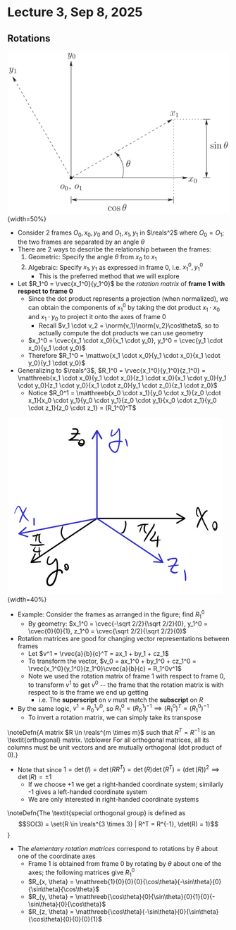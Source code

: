 # Lecture 3, Sep 8, 2025

## Rotations

![Coordinate frames 1 and 2.](./imgs/lec3_1.png){width=50%}

* Consider 2 frames $O_0, x_0, y_0$ and $O_1, x_1, y_1$ in $\reals^2$ where $O_0 = O_1$; the two frames are separated by an angle $\theta$
* There are 2 ways to describe the relationship between the frames:
	1. Geometric: Specify the angle $\theta$ from $x_0$ to $x_1$
	2. Algebraic: Specify $x_1, y_1$ as expressed in frame 0, i.e. $x_1^0, y_1^0$
		* This is the preferred method that we will explore
* Let $R_1^0 = \rvec{x_1^0}{y_1^0}$ be the *rotation matrix* of **frame 1 with respect to frame 0**
	* Since the dot product represents a projection (when normalized), we can obtain the components of $x_1^0$ by taking the dot product $x_1 \cdot x_0$ and $x_1 \cdot y_0$ to project it onto the axes of frame 0
		* Recall $v_1 \cdot v_2 = \norm{v_1}\norm{v_2}\cos\theta$, so to actually compute the dot products we can use geometry
	* $x_1^0 = \cvec{x_1 \cdot x_0}{x_1 \cdot y_0}, y_1^0 = \cvec{y_1 \cdot x_0}{y_1 \cdot y_0}$
	* Therefore $R_1^0 = \mattwo{x_1 \cdot x_0}{y_1 \cdot x_0}{x_1 \cdot y_0}{y_1 \cdot y_0}$
* Generalizing to $\reals^3$, $R_1^0 = \rvec{x_1^0}{y_1^0}{z_1^0} = \matthreeb{x_1 \cdot x_0}{y_1 \cdot x_0}{z_1 \cdot x_0}{x_1 \cdot y_0}{y_1 \cdot y_0}{z_1 \cdot y_0}{x_1 \cdot z_0}{y_1 \cdot z_0}{z_1 \cdot z_0}$
	* Notice $R_0^1 = \matthreeb{x_0 \cdot x_1}{y_0 \cdot x_1}{z_0 \cdot x_1}{x_0 \cdot y_1}{y_0 \cdot y_1}{z_0 \cdot y_1}{x_0 \cdot z_1}{y_0 \cdot z_1}{z_0 \cdot z_1} = (R_1^0)^T$

![Coordinate frames for the example.](./imgs/lec3_2.png){width=40%}

* Example: Consider the frames as arranged in the figure; find $R_1^0$
	* By geometry: $x_1^0 = \cvec{-\sqrt 2/2}{\sqrt 2/2}{0}, y_1^0 = \cvec{0}{0}{1}, z_1^0 = \cvec{\sqrt 2/2}{\sqrt 2/2}{0}$
* Rotation matrices are good for changing vector representations between frames
	* Let $v^1 = \rvec{a}{b}{c}^T = ax_1 + by_1 + cz_1$
	* To transform the vector, $v_0 = ax_1^0 + by_1^0 + cz_1^0 = \rvec{x_1^0}{y_1^0}{z_1^0}\cvec{a}{b}{c} = R_1^0v^1$
	* Note we used the rotation matrix of frame 1 with respect to frame 0, to transform $v^1$ to get $v^0$ -- the frame that the rotation matrix is with respect to is the frame we end up getting
		* i.e. The **superscript** on $v$ must match the **subscript** on $R$
* By the same logic, $v^1 = R_0^1v^0$, so $R_1^0 = (R_0^1)^{-1} \implies (R_1^0)^T = (R_1^0)^{-1}$
	* To invert a rotation matrix, we can simply take its transpose

\noteDefn{A matrix $R \in \reals^{m \times m}$ such that $R^T = R^{-1}$ is an \textit{orthogonal} matrix. \tcblower For all orthogonal matrices, all its columns must be unit vectors and are mutually orthogonal (dot product of 0).}

* Note that since $1 = \det(I) = \det(RR^T) = \det(R)\det(R^T) = (\det(R))^2 \implies \det(R) = \pm 1$
	* If we choose +1 we get a right-handed coordinate system; similarly -1 gives a left-handed coordinate system
	* We are only interested in right-handed coordinate systems

\noteDefn{The \textit{special orthogonal group} is defined as $$SO(3) = \set{R \in \reals^{3 \times 3} | R^T = R^{-1}, \det(R) = 1}$$}

* The *elementary rotation matrices* correspond to rotations by $\theta$ about one of the coordinate axes
	* Frame 1 is obtained from frame 0 by rotating by $\theta$ about one of the axes; the following matrices give $R_1^0$
	* $R_{x, \theta} = \matthreeb{1}{0}{0}{0}{\cos\theta}{-\sin\theta}{0}{\sin\theta}{\cos\theta}$
	* $R_{y, \theta} = \matthreeb{\cos\theta}{0}{\sin\theta}{0}{1}{0}{-\sin\theta}{0}{\cos\theta}$
	* $R_{z, \theta} = \matthreeb{\cos\theta}{-\sin\theta}{0}{\sin\theta}{\cos\theta}{0}{0}{0}{1}$

